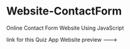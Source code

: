 # Website-ContactForm
Online Contact Form Website Using JavaScript

link for this Quiz App Website preview --->

